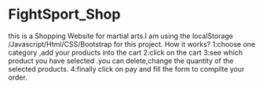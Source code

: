 # FightSport_Shop

this is a Shopping Website for martial arts.I am using the localStorage /Javascript/Html/CSS/Bootstrap for this project.
  How it works?
1:choose one category ,add your products into the cart
2:click on the cart
3:see which product you have selected .you can delete,change the quantity of the selected  products.
4:finally click on pay and fill the form to compilte your order.

